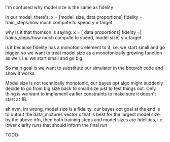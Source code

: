 I'm confused why model size is the same as fidelity 

In our model, there's: 
x = [model_size, data proportions]
fidelity = train_steps/how much compute to spend
y = target

why is it that thomson is saying:
x = [ data proportions]
fidelity =[ trains_steps/how much compute to spend, model size]
y = target

is it because fidelity has a monotonic element to it, i.e. we start small and go bigger. so we want to treat
model size as a monotonically growing function as well. i.e. we start small and go big. 


So main goal is we want to substitute our simulator in the botorch code and show it works.



Model size is not technically monotonic, our bayes opt algo might suddenly decide to go from big size back to small size just to test things out.
Only thing is we want to implement earlier constraints to make sure it doesn't start at 1B. 


ah nvm, im wrong, model size is a fidelity.
our bayes opt goal at the end is to output the data_mixtures vector x that is best for the largest model size.
by the above dfn, then both training steps and model sizes are fidelities, i.e. lower clarity runs that should inform the final run


TODO: